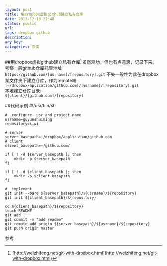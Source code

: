 ```yaml
---
layout: post
title: 用dropbox虚拟github建立私有仓库
date: 2013-12-18 22:48
status: public
url:
tags: dropbox github
description: 
any_key:
categories: 杂类
---
```


##用dropbox虚拟github建立私有仓库[^1]
虽然鸡肋，但也有点意思，记录下来。
考察一般github仓库托管地址  `https://github.com/[usrname]/[repository].git`
不失一般性为此在dropbox某文件夹下建立仓库，作为remote端    
 `[~/dropbox/aplication/github.com]/[usrname]/[repository].git`  
本地建立仓库目录:    
`${client}/[github.com]/[repository]`

##代码示例
    #!/usr/bin/sh

    # _configure  usr and project name
    usrname=guyueshuiming     
    repository=kiwi 

    # server
    server_basepath=~/dropbox/application/github.com
    # client
    client_basepath=~/github.com/
    
    if [ ! -d $server_basepath ]; then
        mkdir -p $server_basepath
    fi
    
    if [ ! -d $client_basepath ]; then
        mkdir -p $client_basepath
    fi
    
    # _implement
    git init --bare ${server_basepath}/${usrname}/${repository}
    git init ${client_basepath}/${repository}
    
    cd ${client_basepath}/${repository}
    touch README
    git add .
    git commit -m "add readme"
    git remote add origin ${server_basepath}/${usrname}/${repository}
    git push origin master
    
参考
[^1]: [http://weizhifeng.net/git-with-dropbox.html](http://weizhifeng.net/git-with-dropbox.html)
